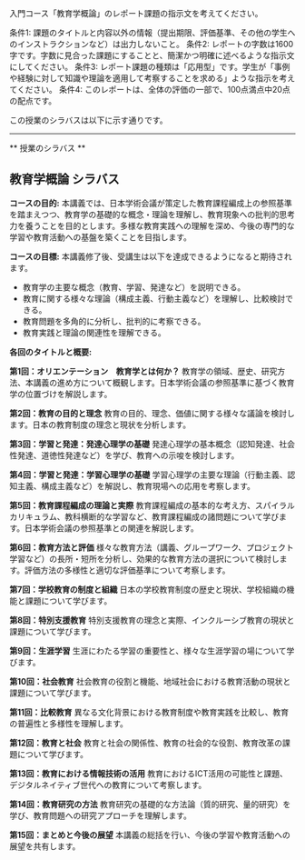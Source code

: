 入門コース「教育学概論」のレポート課題の指示文を考えてください。

条件1: 課題のタイトルと内容以外の情報（提出期限、評価基準、その他の学生へのインストラクションなど）は出力しないこと。
条件2: レポートの字数は1600字です。字数に見合った課題にすることと、簡潔かつ明確に述べるような指示文にしてください。
条件3: レポート課題の種類は「応用型」です。学生が「事例や経験に対して知識や理論を適用して考察することを求める」ような指示を考えてください。
条件4: このレポートは、全体の評価の一部で、100点満点中20点の配点です。

この授業のシラバスは以下に示す通りです。

---------------------------------------
** 授業のシラバス **
## 教育学概論 シラバス

**コースの目的:** 本講義では、日本学術会議が策定した教育課程編成上の参照基準を踏まえつつ、教育学の基礎的な概念・理論を理解し、教育現象への批判的思考力を養うことを目的とします。多様な教育実践への理解を深め、今後の専門的な学習や教育活動への基盤を築くことを目指します。

**コースの目標:**  本講義修了後、受講生は以下を達成できるようになると期待されます。
* 教育学の主要な概念（教育、学習、発達など）を説明できる。
* 教育に関する様々な理論（構成主義、行動主義など）を理解し、比較検討できる。
* 教育問題を多角的に分析し、批判的に考察できる。
* 教育実践と理論の関連性を理解できる。


**各回のタイトルと概要:**

**第1回：オリエンテーション　教育学とは何か？**
教育学の領域、歴史、研究方法、本講義の進め方について概観します。日本学術会議の参照基準に基づく教育学の位置づけを解説します。

**第2回：教育の目的と理念**
教育の目的、理念、価値に関する様々な議論を検討します。日本の教育制度の理念と現状を分析します。

**第3回：学習と発達：発達心理学の基礎**
発達心理学の基本概念（認知発達、社会性発達、道徳性発達など）を学び、教育への示唆を検討します。

**第4回：学習と発達：学習心理学の基礎**
学習心理学の主要な理論（行動主義、認知主義、構成主義など）を解説し、教育現場への応用を考察します。

**第5回：教育課程編成の理論と実際**
教育課程編成の基本的な考え方、スパイラルカリキュラム、教科横断的な学習など、教育課程編成の諸問題について学びます。日本学術会議の参照基準との関連を解説します。

**第6回：教育方法と評価**
様々な教育方法（講義、グループワーク、プロジェクト学習など）の長所・短所を分析し、効果的な教育方法の選択について検討します。評価方法の多様性と適切な評価基準について考察します。

**第7回：学校教育の制度と組織**
日本の学校教育制度の歴史と現状、学校組織の機能と課題について学びます。

**第8回：特別支援教育**
特別支援教育の理念と実際、インクルーシブ教育の現状と課題について学びます。

**第9回：生涯学習**
生涯にわたる学習の重要性と、様々な生涯学習の場について学びます。

**第10回：社会教育**
社会教育の役割と機能、地域社会における教育活動の現状と課題について学びます。

**第11回：比較教育**
異なる文化背景における教育制度や教育実践を比較し、教育の普遍性と多様性を理解します。

**第12回：教育と社会**
教育と社会の関係性、教育の社会的な役割、教育改革の課題について学びます。

**第13回：教育における情報技術の活用**
教育におけるICT活用の可能性と課題、デジタルネイティブ世代への教育について考察します。

**第14回：教育研究の方法**
教育研究の基礎的な方法論（質的研究、量的研究）を学び、教育問題への研究アプローチを理解します。

**第15回：まとめと今後の展望**
本講義の総括を行い、今後の学習や教育活動への展望を共有します。


